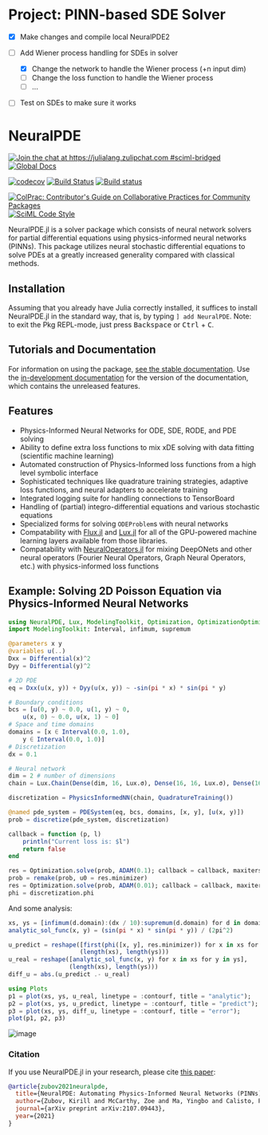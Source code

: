 # Project: PINN-based SDE Solver

* [x] Make changes and compile local NeuralPDE2
* [ ] Add Wiener process handling for SDEs in solver
  * [x] Change the network to handle the Wiener process (+n input dim)
  * [ ] Change the loss function to handle the Wiener process
  * [ ] ...
* [ ] Test on SDEs to make sure it works











# NeuralPDE

[![Join the chat at https://julialang.zulipchat.com #sciml-bridged](https://img.shields.io/static/v1?label=Zulip&message=chat&color=9558b2&labelColor=389826)](https://julialang.zulipchat.com/#narrow/stream/279055-sciml-bridged)
[![Global Docs](https://img.shields.io/badge/docs-SciML-blue.svg)](https://docs.sciml.ai/NeuralPDE/stable/)

[![codecov](https://codecov.io/gh/SciML/NeuralPDE.jl/branch/master/graph/badge.svg)](https://codecov.io/gh/SciML/NeuralPDE.jl)
[![Build Status](https://github.com/SciML/NeuralPDE.jl/workflows/CI/badge.svg)](https://github.com/SciML/NeuralPDE.jl/actions?query=workflow%3ACI)
[![Build status](https://badge.buildkite.com/fa31256f4b8a4f95fe5ab90c3bf4ef56055a2afe675435c182.svg?branch=master)](https://buildkite.com/julialang/neuralpde-dot-jl)

[![ColPrac: Contributor's Guide on Collaborative Practices for Community Packages](https://img.shields.io/badge/ColPrac-Contributor%27s%20Guide-blueviolet)](https://github.com/SciML/ColPrac)
[![SciML Code Style](https://img.shields.io/static/v1?label=code%20style&message=SciML&color=9558b2&labelColor=389826)](https://github.com/SciML/SciMLStyle)

NeuralPDE.jl is a solver package which consists of neural network solvers for
partial differential equations using physics-informed neural networks (PINNs). This package utilizes
neural stochastic differential equations to solve PDEs at a greatly increased generality
compared with classical methods.

## Installation

Assuming that you already have Julia correctly installed, it suffices to install NeuralPDE.jl in the standard way, that is, by typing `] add NeuralPDE`. Note:
to exit the Pkg REPL-mode, just press <kbd>Backspace</kbd> or <kbd>Ctrl</kbd> + <kbd>C</kbd>.

## Tutorials and Documentation

For information on using the package,
[see the stable documentation](https://docs.sciml.ai/NeuralPDE/stable/). Use the
[in-development documentation](https://docs.sciml.ai/NeuralPDE/dev/) for the version of
the documentation, which contains the unreleased features.

## Features

  - Physics-Informed Neural Networks for ODE, SDE, RODE, and PDE solving
  - Ability to define extra loss functions to mix xDE solving with data fitting (scientific machine learning)
  - Automated construction of Physics-Informed loss functions from a high level symbolic interface
  - Sophisticated techniques like quadrature training strategies, adaptive loss functions, and neural adapters
    to accelerate training
  - Integrated logging suite for handling connections to TensorBoard
  - Handling of (partial) integro-differential equations and various stochastic equations
  - Specialized forms for solving `ODEProblem`s with neural networks
  - Compatability with [Flux.jl](https://docs.sciml.ai/Flux.jl/stable/) and [Lux.jl](https://docs.sciml.ai/Lux/stable/)
    for all of the GPU-powered machine learning layers available from those libraries.
  - Compatability with [NeuralOperators.jl](https://docs.sciml.ai/NeuralOperators/stable/) for
    mixing DeepONets and other neural operators (Fourier Neural Operators, Graph Neural Operators,
    etc.) with physics-informed loss functions

## Example: Solving 2D Poisson Equation via Physics-Informed Neural Networks

```julia
using NeuralPDE, Lux, ModelingToolkit, Optimization, OptimizationOptimisers
import ModelingToolkit: Interval, infimum, supremum

@parameters x y
@variables u(..)
Dxx = Differential(x)^2
Dyy = Differential(y)^2

# 2D PDE
eq = Dxx(u(x, y)) + Dyy(u(x, y)) ~ -sin(pi * x) * sin(pi * y)

# Boundary conditions
bcs = [u(0, y) ~ 0.0, u(1, y) ~ 0,
    u(x, 0) ~ 0.0, u(x, 1) ~ 0]
# Space and time domains
domains = [x ∈ Interval(0.0, 1.0),
    y ∈ Interval(0.0, 1.0)]
# Discretization
dx = 0.1

# Neural network
dim = 2 # number of dimensions
chain = Lux.Chain(Dense(dim, 16, Lux.σ), Dense(16, 16, Lux.σ), Dense(16, 1))

discretization = PhysicsInformedNN(chain, QuadratureTraining())

@named pde_system = PDESystem(eq, bcs, domains, [x, y], [u(x, y)])
prob = discretize(pde_system, discretization)

callback = function (p, l)
    println("Current loss is: $l")
    return false
end

res = Optimization.solve(prob, ADAM(0.1); callback = callback, maxiters = 4000)
prob = remake(prob, u0 = res.minimizer)
res = Optimization.solve(prob, ADAM(0.01); callback = callback, maxiters = 2000)
phi = discretization.phi
```

And some analysis:

```julia
xs, ys = [infimum(d.domain):(dx / 10):supremum(d.domain) for d in domains]
analytic_sol_func(x, y) = (sin(pi * x) * sin(pi * y)) / (2pi^2)

u_predict = reshape([first(phi([x, y], res.minimizer)) for x in xs for y in ys],
                    (length(xs), length(ys)))
u_real = reshape([analytic_sol_func(x, y) for x in xs for y in ys],
                 (length(xs), length(ys)))
diff_u = abs.(u_predict .- u_real)

using Plots
p1 = plot(xs, ys, u_real, linetype = :contourf, title = "analytic");
p2 = plot(xs, ys, u_predict, linetype = :contourf, title = "predict");
p3 = plot(xs, ys, diff_u, linetype = :contourf, title = "error");
plot(p1, p2, p3)
```

![image](https://user-images.githubusercontent.com/12683885/90962648-2db35980-e4ba-11ea-8e58-f4f07c77bcb9.png)

### Citation

If you use NeuralPDE.jl in your research, please cite [this paper](https://arxiv.org/abs/2107.09443):

```bib
@article{zubov2021neuralpde,
  title={NeuralPDE: Automating Physics-Informed Neural Networks (PINNs) with Error Approximations},
  author={Zubov, Kirill and McCarthy, Zoe and Ma, Yingbo and Calisto, Francesco and Pagliarino, Valerio and Azeglio, Simone and Bottero, Luca and Luj{\'a}n, Emmanuel and Sulzer, Valentin and Bharambe, Ashutosh and others},
  journal={arXiv preprint arXiv:2107.09443},
  year={2021}
}
```
